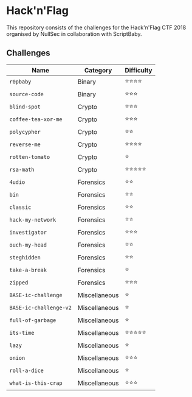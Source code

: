 # Hack'n'Flag

This repository consists of the challenges for the Hack'n'Flag CTF 2018 organised by NullSec in collaboration with ScriptBaby.

## Challenges

| Name                   | Category      | Difficulty |
|------------------------|---------------|------------|
| `r0pbaby`              | Binary        | ⭐️⭐️⭐️⭐️   |
| `source-code`          | Binary        | ⭐️⭐️⭐️     |
| `blind-spot`           | Crypto        | ⭐️⭐️⭐️     |
| `coffee-tea-xor-me`    | Crypto        | ⭐️⭐️⭐️     |
| `polycypher`           | Crypto        | ⭐️⭐️       |
| `reverse-me`           | Crypto        | ⭐️⭐️⭐️⭐️   |
| `rotten-tomato`        | Crypto        | ⭐️         |
| `rsa-math`             | Crypto        | ⭐️⭐️⭐️⭐️⭐️ |
| `4udio`                | Forensics     | ⭐️⭐️       |
| `bin`                  | Forensics     | ⭐️⭐️       |
| `classic`              | Forensics     | ⭐️⭐️       |
| `hack-my-network`      | Forensics     | ⭐️⭐️       |
| `investigator`         | Forensics     | ⭐️⭐️⭐️     |
| `ouch-my-head`         | Forensics     | ⭐️⭐️       |
| `steghidden`           | Forensics     | ⭐️⭐️       |
| `take-a-break`         | Forensics     | ⭐️         |
| `zipped`               | Forensics     | ⭐️⭐️⭐️     |
| `BASE-ic-challenge`    | Miscellaneous | ⭐️         |
| `BASE-ic-challenge-v2` | Miscellaneous | ⭐️         |
| `full-of-garbage`      | Miscellaneous | ⭐️         |
| `its-time`             | Miscellaneous | ⭐️⭐️⭐️⭐️⭐️ |
| `lazy`                 | Miscellaneous | ⭐️         |
| `onion`                | Miscellaneous | ⭐️⭐️⭐️     |
| `roll-a-dice`          | Miscellaneous | ⭐️         |
| `what-is-this-crap`    | Miscellaneous | ⭐️⭐️⭐️     |
